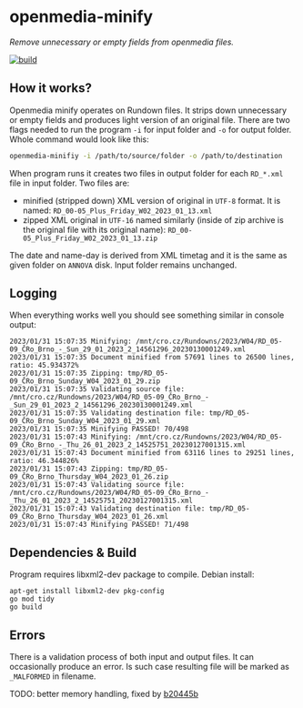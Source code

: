 # openmedia-minify


_Remove unnecessary or empty fields from openmedia files._

[![build](https://github.com/czech-radio/openmedia-minify/actions/workflows/main.yml/badge.svg)](https://github.com/czech-radio/openmedia-minify/actions/workflows/main.yml)


## How it works?

Openmedia minify operates on Rundown files. It strips down unnecessary or empty fields and produces light version of an original file.
There are two flags needed to run the program `-i` for input folder and `-o` for output folder. Whole command would look like this:

```bash
openmedia-minifiy -i /path/to/source/folder -o /path/to/destination
```

When program runs it creates two files in output folder for each `RD_*.xml` file in input folder. Two files are:
- minified (stripped down) XML version of original in `UTF-8` format. It is named: `RD_00-05_Plus_Friday_W02_2023_01_13.xml`
- zipped XML original in `UTF-16` named similarly (inside of zip archive is the original file with its original name): `RD_00-05_Plus_Friday_W02_2023_01_13.zip`

The date and name-day is derived from XML timetag and it is the same as given folder on `ANNOVA` disk. Input folder remains unchanged.

## Logging

When everything works well you should see something similar in console output:

```
2023/01/31 15:07:35 Minifying: /mnt/cro.cz/Rundowns/2023/W04/RD_05-09_ČRo_Brno_-_Sun_29_01_2023_2_14561296_20230130001249.xml
2023/01/31 15:07:35 Document minified from 57691 lines to 26500 lines, ratio: 45.934372%
2023/01/31 15:07:35 Zipping: tmp/RD_05-09_ČRo_Brno_Sunday_W04_2023_01_29.zip
2023/01/31 15:07:35 Validating source file: /mnt/cro.cz/Rundowns/2023/W04/RD_05-09_ČRo_Brno_-_Sun_29_01_2023_2_14561296_20230130001249.xml
2023/01/31 15:07:35 Validating destination file: tmp/RD_05-09_ČRo_Brno_Sunday_W04_2023_01_29.xml
2023/01/31 15:07:35 Minifying PASSED! 70/498
2023/01/31 15:07:43 Minifying: /mnt/cro.cz/Rundowns/2023/W04/RD_05-09_ČRo_Brno_-_Thu_26_01_2023_2_14525751_20230127001315.xml
2023/01/31 15:07:43 Document minified from 63116 lines to 29251 lines, ratio: 46.344826%
2023/01/31 15:07:43 Zipping: tmp/RD_05-09_ČRo_Brno_Thursday_W04_2023_01_26.zip
2023/01/31 15:07:43 Validating source file: /mnt/cro.cz/Rundowns/2023/W04/RD_05-09_ČRo_Brno_-_Thu_26_01_2023_2_14525751_20230127001315.xml
2023/01/31 15:07:43 Validating destination file: tmp/RD_05-09_ČRo_Brno_Thursday_W04_2023_01_26.xml
2023/01/31 15:07:43 Minifying PASSED! 71/498
```

## Dependencies & Build

Program requires libxml2-dev package to compile. Debian install:

```
apt-get install libxml2-dev pkg-config
go mod tidy
go build
```

## Errors

There is a validation process of both input and output files. It can occasionally produce an error. Is such case resulting file will be marked as `_MALFORMED` in filename.





TODO: better memory handling, fixed by [b20445b](https://github.com/czech-radio/openmedia-minify/commit/b20445b429d019a6392fb6738ea79c188a8878a7)
